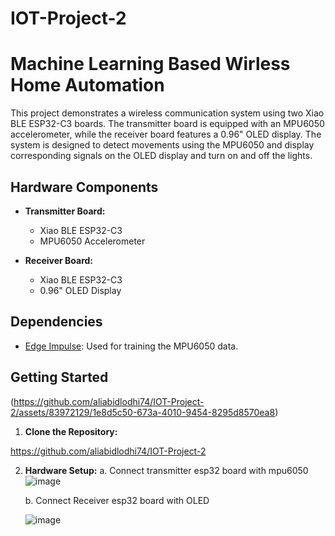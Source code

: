 # IOT-Project-2
# Machine Learning Based Wirless Home Automation

This project demonstrates a wireless communication system using two Xiao BLE ESP32-C3 boards. The transmitter board is equipped with an MPU6050 accelerometer, while the receiver board features a 0.96" OLED display. The system is designed to detect movements using the MPU6050 and display corresponding signals on the OLED display and turn on and off the lights.

## Hardware Components

- **Transmitter Board:**
  - Xiao BLE ESP32-C3
  - MPU6050 Accelerometer

- **Receiver Board:**
  - Xiao BLE ESP32-C3
  - 0.96" OLED Display

## Dependencies

- [Edge Impulse](https://www.edgeimpulse.com/): Used for training the MPU6050 data.

## Getting Started
(https://github.com/aliabidlodhi74/IOT-Project-2/assets/83972129/1e8d5c50-673a-4010-9454-8295d8570ea8)

1. **Clone the Repository:**
   
https://github.com/aliabidlodhi74/IOT-Project-2

2. **Hardware Setup:**
   a. Connect transmitter esp32 board with mpu6050
   ![image](https://github.com/aliabidlodhi74/IOT-Project-2/assets/83972129/08c7ec3c-fb3e-4739-b31b-32b653e0d787)

   b. Connect Receiver esp32 board with OLED
   
   ![image](https://github.com/aliabidlodhi74/IOT-Project-2/assets/83972129/5ca5acf9-39aa-431f-b74a-c1405e213de0)

